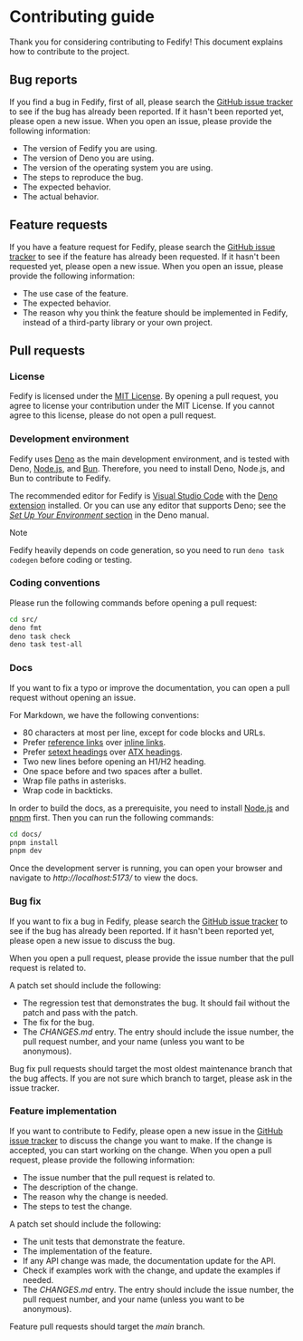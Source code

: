 <!-- deno-fmt-ignore-file -->

Contributing guide
==================

Thank you for considering contributing to Fedify!  This document explains how to
contribute to the project.


Bug reports
-----------

If you find a bug in Fedify, first of all, please search the [GitHub issue
tracker] to see if the bug has already been reported.  If it hasn't been
reported yet, please open a new issue.  When you open an issue, please provide
the following information:

 -  The version of Fedify you are using.
 -  The version of Deno you are using.
 -  The version of the operating system you are using.
 -  The steps to reproduce the bug.
 -  The expected behavior.
 -  The actual behavior.

[GitHub issue tracker]: https://github.com/dahlia/fedify/issues


Feature requests
----------------

If you have a feature request for Fedify, please search the [GitHub issue
tracker] to see if the feature has already been requested.  If it hasn't been
requested yet, please open a new issue.  When you open an issue, please provide
the following information:

 -  The use case of the feature.
 -  The expected behavior.
 -  The reason why you think the feature should be implemented in Fedify,
    instead of a third-party library or your own project.


Pull requests
-------------

### License

Fedify is licensed under the [MIT License].  By opening a pull request,
you agree to license your contribution under the MIT License.  If you cannot
agree to this license, please do not open a pull request.

[MIT License]: https://minhee.mit-license.org/2024/

### Development environment

Fedify uses [Deno] as the main development environment, and is tested with Deno,
[Node.js], and [Bun].  Therefore, you need to install Deno, Node.js, and Bun to
contribute to Fedify.

The recommended editor for Fedify is [Visual Studio Code] with
the [Deno extension] installed.  Or you can use any editor that supports Deno;
see the [*Set Up Your Environment* section][1] in the Deno manual.

> [!NOTE]
>
> Fedify heavily depends on code generation, so you need to run
> `deno task codegen` before coding or testing.

[Deno]: https://deno.com/
[Node.js]: https://nodejs.org/
[Bun]: https://bun.sh/
[Visual Studio Code]: https://code.visualstudio.com/
[Deno extension]: https://marketplace.visualstudio.com/items?itemName=denoland.vscode-deno
[1]: https://docs.deno.com/runtime/manual/getting_started/setup_your_environment/

### Coding conventions

Please run the following commands before opening a pull request:

~~~~ bash
cd src/
deno fmt
deno task check
deno task test-all
~~~~

### Docs

If you want to fix a typo or improve the documentation, you can open a pull
request without opening an issue.

For Markdown, we have the following conventions:

 -  80 characters at most per line, except for code blocks and URLs.
 -  Prefer [reference links] over [inline links].
 -  Prefer [setext headings] over [ATX headings].
 -  Two new lines before opening an H1/H2 heading.
 -  One space before and two spaces after a bullet.
 -  Wrap file paths in asterisks.
 -  Wrap code in backticks.

In order to build the docs, as a prerequisite, you need to install [Node.js] and
[pnpm] first. Then you can run the following commands:

~~~~ bash
cd docs/
pnpm install
pnpm dev
~~~~

Once the development server is running, you can open your browser and navigate
to *http://localhost:5173/* to view the docs.

[reference links]: https://spec.commonmark.org/0.31.2/#shortcut-reference-link
[inline links]: https://spec.commonmark.org/0.31.2/#inline-link
[setext headings]: https://spec.commonmark.org/0.31.2/#setext-headings
[ATX headings]: https://spec.commonmark.org/0.31.2/#atx-headings
[pnpm]: https://pnpm.io/

### Bug fix

If you want to fix a bug in Fedify, please search the [GitHub issue tracker] to
see if the bug has already been reported.  If it hasn't been reported yet,
please open a new issue to discuss the bug.

When you open a pull request, please provide the issue number that the pull
request is related to.

A patch set should include the following:

 -  The regression test that demonstrates the bug.  It should fail without the
    patch and pass with the patch.
 -  The fix for the bug.
 -  The *CHANGES.md* entry.  The entry should include the issue number,
    the pull request number, and your name (unless you want to be anonymous).

Bug fix pull requests should target the most oldest maintenance branch that
the bug affects.  If you are not sure which branch to target, please ask in the
issue tracker.

### Feature implementation

If you want to contribute to Fedify, please open a new issue in the [GitHub
issue tracker] to discuss the change you want to make.  If the change is
accepted, you can start working on the change.  When you open a pull request,
please provide the following information:

 -  The issue number that the pull request is related to.
 -  The description of the change.
 -  The reason why the change is needed.
 -  The steps to test the change.

A patch set should include the following:

 -  The unit tests that demonstrate the feature.
 -  The implementation of the feature.
 -  If any API change was made, the documentation update for the API.
 -  Check if examples work with the change, and update the examples if needed.
 -  The *CHANGES.md* entry.  The entry should include the issue number,
    the pull request number, and your name (unless you want to be anonymous).

Feature pull requests should target the *main* branch.
